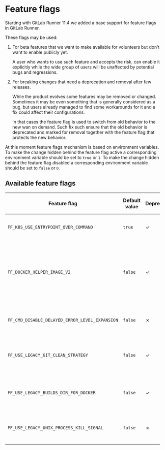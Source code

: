 # Feature flags

Starting with GitLab Runner 11.4 we added a base support for feature flags in GitLab Runner.

These flags may be used:

1. For beta features that we want to make available for volunteers but don't want to enable publicly yet.

    A user who wants to use such feature and accepts the risk, can enable it explicitly while the wide
    group of users will be unaffected by potential bugs and regressions.

1. For breaking changes that need a deprecation and removal after few releases.

    While the product evolves some features may be removed or changed. Sometimes it may be even something
    that is generally considered as a bug, but users already managed to find some workarounds for it
    and a fix could affect their configurations.

    In that cases the feature flag is used to switch from old behavior to the new wan on demand. Such
    fix such ensure that the old behavior is deprecated and marked for removal together with the feature
    flag that protects the new behavior.

At this moment feature flags mechanism is based on environment variables. To make the change hidden behind
the feature flag active a corresponding environment variable should be set to `true` or `1`. To make the
change hidden behind the feature flag disabled a corresponding environment variable should be set to
`false` or `0`.

## Available feature flags

<!--
The list of feature flags is created automatically.
If you need to update it, call `make update_feature_flags_docs` in the
root directory of this project.
The flags are defined in `./helpers/feature_flags/flags.go` file.
-->

<!-- feature_flags_list_start -->

| Feature flag | Default value | Deprecated | To be removed with | Description |
|--------------|---------------|------------|--------------------|-------------|
| `FF_K8S_USE_ENTRYPOINT_OVER_COMMAND` | `true` | ✓ | 12.0 | Enables [the fix](https://gitlab.com/gitlab-org/gitlab-runner/merge_requests/1010) for entrypoint configuration when `kubernetes` executor is used |
| `FF_DOCKER_HELPER_IMAGE_V2` | `false` | ✓ | 12.0 | Enable the helper image to use the new commands when [helper_image](https://docs.gitlab.com/runner/configuration/advanced-configuration.html#the-runnersdocker-section) is specified. This will start using the new API that will be used in 12.0 and stop showing the warning message in the build log |
| `FF_CMD_DISABLE_DELAYED_ERROR_LEVEL_EXPANSION` | `false` | ✗ |  | Disables [EnableDelayedExpansion](https://ss64.com/nt/delayedexpansion.html) for error checking for when using [Window Batch](https://docs.gitlab.com/runner/shells/#windows-batch) shell |
| `FF_USE_LEGACY_GIT_CLEAN_STRATEGY` | `false` | ✓ | 12.0 | Disables the new strategy for `git clean` that moves the clean operation after checkout and enables support for `GIT_CLEAN_FLAGS` |
| `FF_USE_LEGACY_BUILDS_DIR_FOR_DOCKER` | `false` | ✓ | 12.3 | Disables the new strategy for Docker executor to cache the content of `/builds` directory instead of `/builds/group-org` |
| `FF_USE_LEGACY_UNIX_PROCESS_KILL_SIGNAL` | `false` | ✗ |  | Switches back from `SIGTERM` to `SIGKILL` for process termination on Unix systems when Shell executor is used |

<!-- feature_flags_list_end -->
